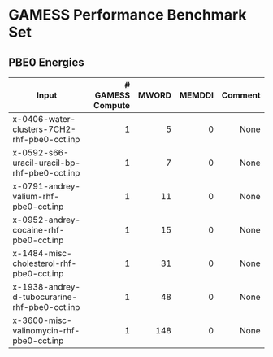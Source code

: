 # GAMESS Performance Benchmark Set

## PBE0 Energies

|Input|# GAMESS Compute|MWORD|MEMDDI|Comment|
|-----|----------------:|-----:|------:|-------:|
|x-0406-water-clusters-7CH2-rhf-pbe0-cct.inp|1|5|0|None|
|x-0592-s66-uracil-uracil-bp-rhf-pbe0-cct.inp|1|7|0|None|
|x-0791-andrey-valium-rhf-pbe0-cct.inp|1|11|0|None|
|x-0952-andrey-cocaine-rhf-pbe0-cct.inp|1|15|0|None|
|x-1484-misc-cholesterol-rhf-pbe0-cct.inp|1|31|0|None|
|x-1938-andrey-d-tubocurarine-rhf-pbe0-cct.inp|1|48|0|None|
|x-3600-misc-valinomycin-rhf-pbe0-cct.inp|1|148|0|None|
